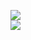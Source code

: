 [![](https://img.shields.io/badge/Made%20With-Github%20Spray-lightgrey.svg?style=for-the-badge&logo=github)](https://github.com/Annihil/github-spray#469)  
[![](https://i.imgur.com/2DrTn0Z.gif)](https://github.com/Annihil/github-spray)